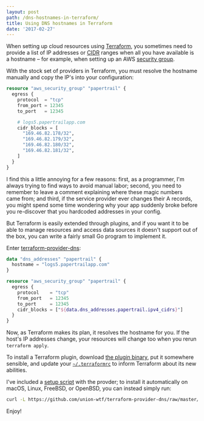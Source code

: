 ```yaml
---
layout: post
path: /dns-hostnames-in-terraform/
title: Using DNS hostnames in Terraform
date: '2017-02-27'
---
```


When setting up cloud resources using [Terraform][terraform], you sometimes need to provide a list of IP addresses or [CIDR][cidr] ranges when all you have available is a hostname – for example, when setting up an AWS [security group][sg].

With the stock set of providers in Terraform, you must resolve the hostname manually and copy the IP's into your configuration:

```tf
resource "aws_security_group" "papertrail" {
  egress {
    protocol  = "tcp"
    from_port = 12345
    to_port   = 12345

    # logs5.papertrailapp.com
    cidr_blocks = [
      "169.46.82.178/32",
      "169.46.82.179/32",
      "169.46.82.180/32",
      "169.46.82.181/32",
    ]
  }
}
```

I find this a little annoying for a few reasons: first, as a programmer, I'm always trying to find ways to avoid manual labor; second, you need to remember to leave a comment explaining where these magic numbers came from; and third, if the service provider ever changes their A records, you might spend some time wondering why your app suddenly broke before you re-discover that you hardcoded addresses in your config.

But Terraform is easily extended through plugins, and if you want it to be able to manage resources and access data sources it doesn't support out of the box, you can write a fairly small Go program to implement it.

Enter [terraform-provider-dns][tada]:

```tf
data "dns_addresses" "papertrail" {
  hostname = "logs5.papertrailapp.com"
}

resource "aws_security_group" "papertrail" {
  egress {
    protocol    = "tcp"
    from_port   = 12345
    to_port     = 12345
    cidr_blocks = ["${data.dns_addresses.papertrail.ipv4_cidrs}"]
  }
}
```

Now, as Terraform makes its plan, it resolves the hostname for you. If the host's IP addresses change, your resources will change too when you rerun `terraform apply`.

To install a Terraform plugin, download [the plugin binary][release], put it somewhere sensible, and update your [`~/.terraformrc`][trc] to inform Terraform about its new abilities.

I've included a [setup script][setup] with the provder; to install it automatically on macOS, Linux, FreeBSD, or OpenBSD, you can instead simply run:

```sh
curl -L https://github.com/union-wtf/terraform-provider-dns/raw/master/install.sh | bash
```

Enjoy!

[terraform]: https://www.terraform.io/
[cidr]: https://en.wikipedia.org/wiki/Classless_Inter-Domain_Routing
[sg]: https://www.terraform.io/docs/providers/aws/r/security_group.html
[tada]: https://github.com/union-wtf/terraform-provider-dns
[release]: https://github.com/union-wtf/terraform-provider-dns/releases/latest
[trc]: https://www.terraform.io/docs/plugins/basics.html
[setup]: https://github.com/union-wtf/terraform-provider-dns/blob/master/install.sh
